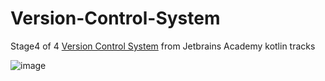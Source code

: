 # Version-Control-System
Stage4 of 4 [Version Control System](https://hyperskill.org/projects/177/stages/912/implement) from Jetbrains Academy kotlin tracks



![image](https://user-images.githubusercontent.com/107410128/236702526-eaeb656c-8532-4211-81b2-35aa875a3f94.png)
